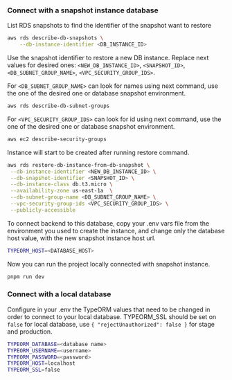 ### Connect with a snapshot instance database

List RDS snapshots to find the identifier of the snapshot want to restore

```bash
aws rds describe-db-snapshots \
    --db-instance-identifier <DB_INSTANCE_ID>
```

Use the snapshot identifier to restore a new DB instance. Replace next values for desired ones: `<NEW_DB_INSTANCE_ID>`, `<SNAPSHOT_ID>`, `<DB_SUBNET_GROUP_NAME>`, `<VPC_SECURITY_GROUP_IDS>`.

For `<DB_SUBNET_GROUP_NAME>` can look for names using next command, use the one of the desired one or database snapshot environment.

```bash
aws rds describe-db-subnet-groups
```

For `<VPC_SECURITY_GROUP_IDS>` can look for id using next command, use the one of the desired one or database snapshot environment.

```bash
aws ec2 describe-security-groups
```

Instance will start to be created after running restore command.

```bash
aws rds restore-db-instance-from-db-snapshot \
 --db-instance-identifier <NEW_DB_INSTANCE_ID> \
 --db-snapshot-identifier <SNAPSHOT_ID> \
 --db-instance-class db.t3.micro \
 --availability-zone us-east-1a  \
 --db-subnet-group-name <DB_SUBNET_GROUP_NAME> \
 --vpc-security-group-ids <VPC_SECURITY_GROUP_IDS> \
 --publicly-accessible
```

To connect backend to this database, copy your .env vars file from the environment you used to create the instance, and change only the database host value, with the new snapshot instance host url.

```bash
TYPEORM_HOST=<DATABASE_HOST>
```

Now you can run the project locally connected with snapshot instance.

```bash
pnpm run dev
```

### Connect with a local database

Configure in your .env the TypeORM values ​​that need to be changed in order to connect to your local database. TYPEORM_SSL should be set on `false` for local database, use `{ "rejectUnauthorized": false }` for stage and production.

```bash
TYPEORM_DATABASE=<database name>
TYPEORM_USERNAME=<username>
TYPEORM_PASSWORD=<password>
TYPEORM_HOST=localhost
TYPEORM_SSL=false
```
